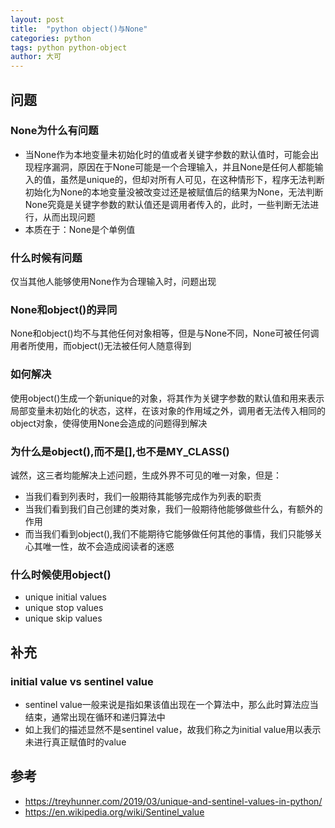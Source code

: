 ```yaml
---
layout: post
title:  "python object()与None"
categories: python
tags: python python-object
author: 大可
---
```


## 问题

### None为什么有问题
- 当None作为本地变量未初始化时的值或者关键字参数的默认值时，可能会出现程序漏洞，原因在于None可能是一个合理输入，并且None是任何人都能输入的值，虽然是unique的，但却对所有人可见，在这种情形下，程序无法判断初始化为None的本地变量没被改变过还是被赋值后的结果为None，无法判断None究竟是关键字参数的默认值还是调用者传入的，此时，一些判断无法进行，从而出现问题
- 本质在于：None是个单例值

### 什么时候有问题
仅当其他人能够使用None作为合理输入时，问题出现

### None和object()的异同
None和object()均不与其他任何对象相等，但是与None不同，None可被任何调用者所使用，而object()无法被任何人随意得到

### 如何解决
使用object()生成一个新unique的对象，将其作为关键字参数的默认值和用来表示局部变量未初始化的状态，这样，在该对象的作用域之外，调用者无法传入相同的object对象，使得使用None会造成的问题得到解决

### 为什么是object(),而不是[],也不是MY_CLASS()
诚然，这三者均能解决上述问题，生成外界不可见的唯一对象，但是：
- 当我们看到列表时，我们一般期待其能够完成作为列表的职责
- 当我们看到我们自己创建的类对象，我们一般期待他能够做些什么，有额外的作用
- 而当我们看到object(),我们不能期待它能够做任何其他的事情，我们只能够关心其唯一性，故不会造成阅读者的迷惑

### 什么时候使用object()
- unique initial values
- unique stop values
- unique skip values

## 补充

### initial value vs sentinel value
- sentinel value一般来说是指如果该值出现在一个算法中，那么此时算法应当结束，通常出现在循环和递归算法中
- 如上我们的描述显然不是sentinel value，故我们称之为initial value用以表示未进行真正赋值时的value


## 参考
- https://treyhunner.com/2019/03/unique-and-sentinel-values-in-python/
- https://en.wikipedia.org/wiki/Sentinel_value